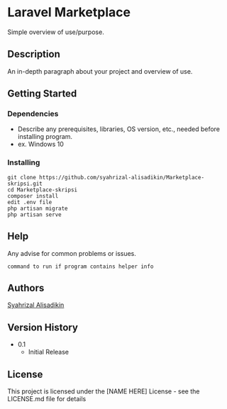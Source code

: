 # Laravel Marketplace

Simple overview of use/purpose.

## Description

An in-depth paragraph about your project and overview of use.

## Getting Started

### Dependencies

* Describe any prerequisites, libraries, OS version, etc., needed before installing program.
* ex. Windows 10

### Installing

```
git clone https://github.com/syahrizal-alisadikin/Marketplace-skripsi.git
cd Marketplace-skripsi
composer install
edit .env file
php artisan migrate
php artisan serve
```

## Help

Any advise for common problems or issues.
```
command to run if program contains helper info
```

## Authors

[Syahrizal Alisadikin](https://www.facebook.com/uninstaller.user/)


## Version History

* 0.1
    * Initial Release

## License

This project is licensed under the [NAME HERE] License - see the LICENSE.md file for details